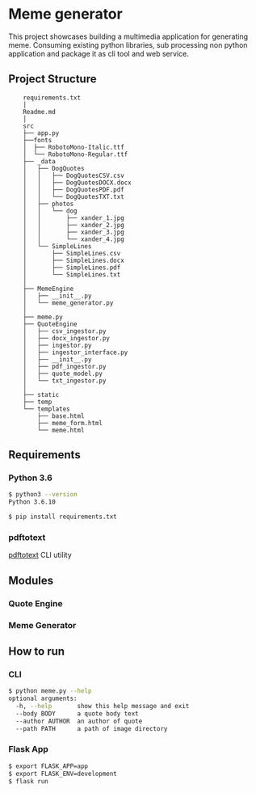 # Meme generator
This project showcases building a multimedia application for generating meme. 
Consuming existing python libraries, sub processing non python application and package it as cli tool and web service.
## Project Structure
``` 
    requirements.txt
    │
    Readme.md
    │
    src
    ├── app.py
    ├──fonts
    │  ├── RobotoMono-Italic.ttf
    │  └── RobotoMono-Regular.ttf
    ├── _data
    │   ├── DogQuotes
    │   │   ├── DogQuotesCSV.csv
    │   │   ├── DogQuotesDOCX.docx
    │   │   ├── DogQuotesPDF.pdf
    │   │   └── DogQuotesTXT.txt
    │   ├── photos
    │   │   └── dog
    │   │       ├── xander_1.jpg
    │   │       ├── xander_2.jpg
    │   │       ├── xander_3.jpg
    │   │       └── xander_4.jpg
    │   └── SimpleLines
    │       ├── SimpleLines.csv
    │       ├── SimpleLines.docx
    │       ├── SimpleLines.pdf
    │       └── SimpleLines.txt
    │
    ├── MemeEngine
    │   ├── __init__.py
    │   └── meme_generator.py
    │     
    ├── meme.py
    ├── QuoteEngine
    │   ├── csv_ingestor.py
    │   ├── docx_ingestor.py
    │   ├── ingestor.py
    │   ├── ingestor_interface.py
    │   ├── __init__.py
    │   ├── pdf_ingestor.py
    │   ├── quote_model.py
    │   └── txt_ingestor.py
    │
    ├── static
    ├── temp
    └── templates
        ├── base.html
        ├── meme_form.html
        └── meme.html
```

## Requirements
### Python 3.6
```bash
$ python3 --version
Python 3.6.10

$ pip install requirements.txt
```
### pdftotext
[pdftotext](https://www.xpdfreader.com/pdftotext-man.html) CLI utility


## Modules
### Quote Engine
### Meme Generator

## How to run
### CLI
```bash
$ python meme.py --help
optional arguments:
  -h, --help       show this help message and exit
  --body BODY      a quote body text
  --author AUTHOR  an author of quote
  --path PATH      a path of image directory
```

### Flask App
```bash
$ export FLASK_APP=app
$ export FLASK_ENV=development
$ flask run
```